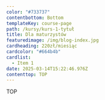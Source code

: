 ```yaml
---
color: "#733737"
contentbottom: Bottom
templateKey: course-page
path: /kursy/kurs-1-tytuł
title: Dla maturzystów
featuredimage: /img/blog-index.jpg
cardheading: 220zł/miesiąc
cardcolor: "#664b4b"
cardlist:
  - Item 1
date: 2025-03-14T15:22:46.976Z
contenttop: TOP
---
```

TOP